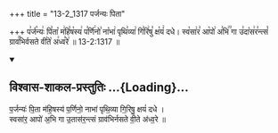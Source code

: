 +++
title = "13-2_1317 पर्जन्यः पिता"

+++
प꣣र्ज꣡न्यः꣢ पि꣣ता꣡ म꣢हि꣣ष꣡स्य꣢ प꣣र्णि꣢नो꣣ ना꣡भा꣢ पृथि꣣व्या꣢ गि꣣रि꣢षु꣣ क्ष꣡यं꣢ दधे। स्व꣡सा꣢र꣣ आ꣡पो꣢ अ꣣भि꣢꣫ गा उ꣣दा꣡स꣢र꣣न्त्सं꣡ ग्राव꣢꣯भिर्वसते वी꣣ते꣡ अ꣢ध्व꣣रे꣢ ॥ 13-2:1317 ॥

<div class="js_include" newlevelforh1="2" title="विश्वास-शाकल-प्रस्तुतिः" unfilled url="/vedAH_Rk/shAkalam/saMhitA/vishvAsa-prastutiH/09/082/03_parjanyaH_pitA.md">
<details open><summary><h2>विश्वास-शाकल-प्रस्तुतिः ...{Loading}...</h2></summary>


प॒र्जन्यः॑ पि॒ता म॑हि॒षस्य॑ प॒र्णिनो॒ नाभा॑ पृथि॒व्या गि॒रिषु॒ क्षयं॑ दधे ।  
स्वसा॑र॒ आपो॑ अ॒भि गा उ॒तास॑र॒न्त्सं ग्राव॑भिर्नसते वी॒ते अ॑ध्व॒रे ॥

</details>
</div>